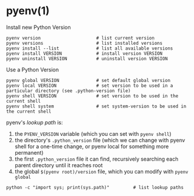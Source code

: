 # pyenv(1)

  Install new Python Version

    pyenv version                     # list current version
    pyenv versions                    # list installed versions
    pyenv install --list              # list all available versions
    pyenv install VERSION             # install version VERSION
    pyenv uninstall VERSION           # uninstall version VERSION

  Use a Python Version

    pyenv global VERSION              # set default global version
    pyenv local VERSION               # set version to be used in a particular directory (see .python-version file)
    pyenv shell VERSION               # set version to be used in the current shell
    pyenv shell system                # set system-version to be used in the current shell

  pyenv's *lookup path* is:

  1. the `PYENV_VERSION` variable (which you can set with `pyenv shell`)
  2. the directory's `.python_version` file (which we can change with pyenv shell for a one-time change, or pyenv local for something more permanent)
  3. the first `.python_version` file it can find, recursively searching each parent directory until it reaches root
  4. the global `$(pyenv root)/version` file, which you can modify with `pyenv global`

    python -c "import sys; print(sys.path)"         # list lookup paths
